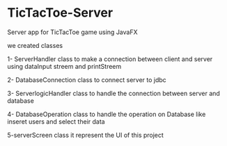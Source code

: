# TicTacToe-Server
Server app for TicTacToe game using JavaFX

we created classes 

1- ServerHandler class to make a connection between client and server using dataInput streem and printStreem 

2- DatabaseConnection class to connect server to jdbc 

3- ServerlogicHandler class to  handle the connection between server and database  

4- DatabaseOperation class to handle the operation on Database like inseret users and select their data 

5-serverScreen class it represent the UI of this project 








